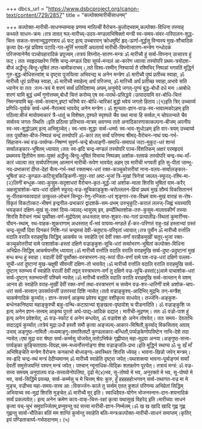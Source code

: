 +++
dbcs_url = "https://www.dsbcproject.org/canon-text/content/729/2857"
title = "कल्पोक्तमारीचीसाधनम्"

+++
कल्पोक्त-मारीची-साधनम्सम्यक् प्रणम्य
मारिल्चीं वैरोचन-कुलोद्भवाम्,कल्पोक्त-विधिना
तस्याह् कथ्यते साधन-क्रमः।तत्र तावत् श्र्ल्-मारीच्य्-उदय-मण्डलाभिषिक्तो
मन्त्री स्व-समय-संवर-परिपालन-शुद्ध-चित्तः सकल-सत्त्वाभ्युद्धरणशय ॐ फट् इत्य् उच्चारयन्
क्रोधमुष्टिं हृद्-ऊर्णा-मूर्द्धसु विन्यस्य मुख-शौचादिकं कृत्वा देव-गृहं प्रविश्य
पटादि-गत-मूर्त्तिं भगवतीं अवतार्य्य मारीची-विघ्नोत्सारण-मन्त्रेण गन्धोदकं परिजप्यानेनैव
पञ्चोपहारादिकं प्रपूज्यम्।तत्रयं विघ्नोत्-सारण-मन्त्रः ॐ मारीच्यै हुं सर्व्व-विघ्नान्
उत्सारय हुं फट्। ततः स्वहृदयक्षरेण निशि चन्द्र-मण्डलं दिवा सूर्य्य-मन्दलं आ-कारेण
ध्यात्वा तस्योपरि प्रथम-त्रयोदश-बीजं अर्द्धेन्दु-बिन्दु-भूषितं तप्त-चामीकराभम्।,तते विश्व-रश्मीन्
निश्चार्य्य तै रश्मिभिर् निष्पन्नां भगवतिं मूर्द्ध्नि गुरु-बुद्ध-बोधिसत्त्वांश्
च दृष्ट्वा पूजयित्वा अभिवन्द्य च अनेन मन्त्रेण ॐ मारीच्यै पुष्पं प्रतीच्च स्वाहा, ॐ मारीच्यै धूपं
प्रतीच्छ स्वाहा, ॐ मारीच्यै स्वाहेत्य् अर्घं परिजप्य, ॐ मारिच्यै अर्घं
प्रतीच्छ स्वाहा,अभावे सति ध्यानेन
वा ततः :रत्न-त्रयं मे शरणं
सर्व्वं प्रतिदिशाम्य् अघम्,अनुमोदे जगत्-पुण्यं
बुद्ध-बोधौ दधे मनः।आबोधेः शरणं यामि
बुद्धं धर्म्मं गुणोत्तमम्,बोधौ चित्तं करोम्य्
एष स्व-परार्थ-प्रसिद्धये।उत्पादयामि वर-बोधि-चित्तं
निमन्त्रयामि बहु-सर्व्व-सत्त्वान्,इष्टां चरिष्ये
वर-बोधि-चारिकां बुद्धो भवेयं जगतो हिताय।(१)इति त्रिर् उच्चार्य्य
प्रणिधि-पूर्व्वकं सर्व्व-धर्म्म-नैरात्मयं भावयेद् अनेन मन्त्रेण। ॐ शून्यता-ज्ञान-वाज्र-स्व-भावात्मकोऽहम्
इति पठित्वा:बीजं मायोपमाकारं
त्रै-धातुं च विशेषतः,दृश्यते स्पृश्यते
चैव यथा माया हि सर्व्वतः,न चोपलभ्यते चैव
सर्व्वस्य जगतः स्थितिः।इति प्रठित्वा प्रतिभास-मात्रम्
अवगम्य ततो अनादिकारणासत्कल्पना-बीजम् अपनीय स्व-भव-शुद्धोऽहम् इत्य् अभिमुञ्चेत्।
स्व-भाव-शुद्धाः सर्व्व-धर्म्माः स्व-भाव-शुधोऽहम् इति वार-त्रयम् उच्चार्य्य ततः पूर्व्वोक्त-बीज-निष्पन्नं
चन्द्रं तस्योपरि ॐ-कारं तत् सर्व्वं परिणम्य श्रीमद्-वैरोचन-नाथं पद्म-गर्भ-सिंहासन-स्थं
वज्र-पर्य्यण्क-निषण्णं सुवर्ण-चन्द्रे बोध्यङ्गी-समाधि-समापन्नं जटा-मुकुट-धरं शान्तं
सर्व्वालङ्कार-भूषितम् ध्यायात्।ततः स्व-हृदि चन्द्र-मण्डलं
तस्योपरि पञ्च-विंशतिकम् अक्षरं परमहृदयं प्रथमस्य द्वितीयेन समा-युक्तं अर्द्धेन्दु-बिन्दु-भूषितं
विभाव्य निष्पन्नम् अशोक-स्तवकं तस्योपरि चन्द्र-स्थ-माँ-कारं ध्यात्वा तत् सर्व्वपरिणतम्
आत्मानं मारीची-रूपेण भावयेत् अहम् एव मारीची भगवती इति सु-पीतां जाम्भू-नद-प्रभाकारां
दीप्त-देहां चैत्य-गर्भ-स्थां रक्ताम्बर-धरां रक्त-कञ्चुकोत्तरीयां नाना-वलय-सर्व्वालङ्कार-भूषितां
कट-कुण्डल-कटिसूत्रकिङ्किणी-नूपुर-रवां अष्ट-भुजां त्रि-मुखां त्रिनेत्रां ज्वलत्-स्फुरद्-रश्मि-मा-(२)लिनीं बन्धूक-जवा-कुसुम-सदृशाधरां
वैरोचन-कृत-मूर्द्ध-जां अशोक-माला शिरसि भुषितां वाम-करैर् अक्षसूत्राशोक-चाप-धरां
दक्षिणे स्फुरद्-वज्र-सूचिकाङ्कुश-चरोल्ललन-प्रियां प्रथमं मुखं सौम्यं विकसिताननं
सु-पीतकनकावदातं उत्फुल्ल-लोचनं सिन्दूर-रेणु-रन्जिता-धरं शृङ्गार-रस-विभ्रमं वाम-मुखं
वाराहं स-रोष-विकृतं विकटोत्कट-भीषणं इन्द्रनील-प्रभाकारं द्वादशर्क-सम-प्रभम् उरुभृकुटि-करालं
ललज्-जिह्वं भयस्यापि भयङ्करं दक्षिण-मुखं सु-रक्तं दिव्य-ज्वलद्-भासुरम् इव, हर्म्योत्थितशोक-तरु-कुसुम-मालावकीर्णं
तस्याः शिरसि वैरोचनं नाथं पूर्व्वोक्त-वर्ण-मुद्रोपेतम् अधःस्तात् सप्त-शुकर-रथ-गतां
प्रत्यालीढ-स्थितां कुमारींनव-यौवन-स्थाम्, रथ-वाहक-शूकराणाम्
अधस्तात् यँ-भवं वायव्य-मण्डले हँ-कर-परिणतं राहु-ग्रहं हस्ताभ्यां ग्रस्तं चन्द्र-सूर्य्यौ
दिवा दिनकरं निशि-गतं चन्द्रमसं देवी-चतुष्टय-परिवृतां ध्यायात्।तत्र पूर्व्वेन
ॐ मारीच्यै वर्त्तालि वदालि वरालि वराहमुखि सिद्धिम् आकर्षय जः स्वाहेति एवं देवीं
रक्त-वर्णां वराहैकमुखीं चतुर्-भुजां रक्त-कञ्चुकोत्तरीयां वामे पाशाशोक-हस्तां दक्षिणे
वज्राङ्कुश-सूचि-धरां सर्व्वाभरण-भूषितां कल्पोक्त-विधिना अभिप्रेत-सिद्धिम् आकर्षयन्तीम्
ध्यायात्।ॐ मारीच्यै वर्त्तालि
वदालि वरालि वराहमुखि सर्व्व-दुष्ट-प्रदुष्टानां मुखं बन्ध बन्ध हुं स्वाहा। वदालीं
देवीं पूर्व्वोक्त-वस्त्राभरण-तद्-रूपां पीत-वर्णां वामे पश-वज्र-धरां दक्षिणे पल्लव-सूची-धरां
दुष्टानां मुख-चक्षुषी सीवन्तीं दक्षिण-तो भावयेत्।ॐ मारीच्यै वर्त्तालि
वदालि वरालि वराहमुखि सर्व्व-दुष्टान् स्तम्भय वँ स्वाहेति वरालीं देवीं तद्वत् वस्त्राभरण-वर्णं
तु दक्षिणे वज्र-सूचि-हस्तां(३)वामे पाचाशोक-धरां
सर्व्व-दुष्टान् स्तम्भयन्तीं पश्चिमे न्यसेत्।ॐ मारीच्यै वर्त्तालि
वदालि वरालि वराहमुखि सर्व्व-सत्व्तान् मे वशम् आनय होः स्वाहेति वराह-मुखीं देवीं
रक्त-वर्णां तथा-वस्त्राभरणं च सव्येन वज्र-शर-धारिणीं वामे अशोक-चाप-धरां सर्व्व-सत्त्वान्
उपसर्पयन्तीं उत्तरस्यां दिशि न्यसेत्।ततो वज्राङ्कुश्य्-आदिभिर्
मुद्रभिः तन्-मन्त्रैश् चाकर्षणादिकं कुर्य्यात्। ज्ञान-सत्त्वर्न् आकृष्य प्रवेश्य
बद्ध्वा वशीकृत्य साधयेत्। तर्ज्जनि-अङ्कुश-बन्धेनकनिष्ठया महाङ्कुश्ची
बाहु-ग्रन्थि-कटाग्राभ्यां शृङ्खला-पृष्ठयोश् च पीडनादिति। ॐ वज्राङ्कुशि जः इत्य्
अनेन ज्ञान-सत्त्वम् आकृष्य पुरतो अर्घ-पाद्य्-आदिकं दद्यात्। मारीची-मुद्रणम्। ततः
ॐ वज्रो-पाश हुं इत्य् अनेन प्रवेशयेत्, ॐ वज्र-स्फोट वं
अनेन बन्धयेत्, ॐ वज्रावेश होः अनेन तोषयेत्। ततः समय- देवताभिः सदाऽद्वयं कुर्य्यात्।तत्रेयं मुद्रा:उधौ हस्तौ समौ कृत्वा
अङ्जल्य्-आकार-मिश्रितौ,कुर्य्याद् विकसिताव्
अग्राव् उभाव् अङ्गुष्ठ-नामितौ।मध्यमाङ्गु-समाश्लिष्टौ
कुण्डलाकार-बन्धितौ,पर्य्यङ्केणोपविष्टेन
नाभि-देशे तदा न्यसेत्।एषा मुद्रा वरा
श्रेष्ठा सर्व्व-कर्म्मसु योजयेत्,ततोऽभिषेकं गृह्णीयात्
महा-मुद्रया अनया।अङ्गुष्ठ-सत्त्व-पर्य्यङ्का
कुङ्चिताग्राग्र-विग्रहा,सम-मध्यर्नोत्तर्नाङ्गा
शेषा वज्राङ्जलि-प्रभा।इति मूर्द्ध्नि
स्थाप्य ॐ भूः खँ माँ अभिषिङ्चेति मन्त्रेण वैरोचनः कनकाभो बोध्यङ्ग्य्-अवस्थितः शिरसि
ध्येयह्। भावना-खिन्नो जपेन् मन्त्रम्। स्व-हृदि चन्द्र-स्थं मन्त्रं देदीप्यमानम्
ॐ मारीच्यै स्वाहेति दृष्ट्वा जपेत्।यथाशक्त्या भावना-पूर्व्वङ्गमं
सर्व्वां देवतीं समुत्तेजयन्तिं पश्यन् मन्त्रं जपेत्। पश्चान् न्यूनाधिक-विद्किः शताक्षरेण
पूरयेत्। तत्रायं मन्त्रं: ॐ वज्र-सत्त्व समयम् अनुपालय वज्र-सत्त्वत्वेनोपतिष्ठ, दृढो मे(४)भव, सु-तोष्यो मे भव, अनुरक्तो मे भव, सु-पोष्यो मे भव, सर्व्व-सिद्धिंमे प्रयच्छ, सर्व्व-कर्म्मसु
च मे चित्तम् श्रेयः कुरु, हुँ हहहहहोःभगवन् सर्व्व-तथागत-वज्र
मा मे मुङ्च, वज्रीभव महा-समय-सत्त्व आः।विसर्ज्जन-काले
तु सर्व्वम् एतत् कुशलं परिणम्य अभिप्रेतां सिद्धिम् अभियाच्य स्व-मुद्रां शिरसि मुङ्चेत्
ॐ मारीच्यै मुर् इति। स्वाधिदैवत-योगेन
भोजनस्नान-दान-शयनादिकं सर्व्वं प्रकल्पयेत्। इत्य् अनेन क्रमेण काय-वाक्-चित्त-रक्षां
कृत्वा यथासुखं विहरेद् इति।मारीच्याः साधनं
कृत्वा यच्-चुभं समुपार्ज्जितम्,प्रप्नुवन्तु पदं
सत्त्वा मारीची-ज्ञान-निर्म्मलम्।ॐ ख ख खादि खादि
गृह्ण गृह्ण गृह्णन्तु सार्व्व-भौतिका बलिं मम शान्तिं कुर्व्वन्तु स्वाहेति बलि-मन्त्रःकल्पोक्त-मारीची-साधनं
समाप्तम्।कृतिर् इयं पण्डिताचार्य्य-गर्भपादानाम्।
(५)
